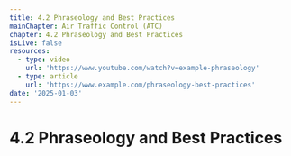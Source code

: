 ```yaml
---
title: 4.2 Phraseology and Best Practices
mainChapter: Air Traffic Control (ATC)
chapter: 4.2 Phraseology and Best Practices
isLive: false
resources:
  - type: video
    url: 'https://www.youtube.com/watch?v=example-phraseology'
  - type: article
    url: 'https://www.example.com/phraseology-best-practices'
date: '2025-01-03'
---
```


# 4.2 Phraseology and Best Practices
